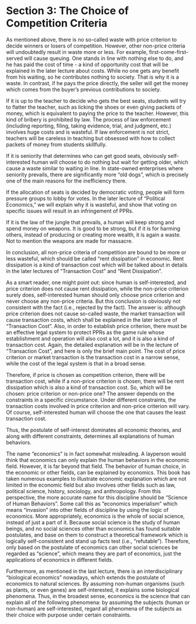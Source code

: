 # Section 3: The Choice of Competition Criteria

As mentioned above, there is no so-called waste with price criterion to decide winners or losers of competition. However, other non-price criteria will undoubtedly result in waste more or less. For example, first-come-first-served will cause queuing. One stands in line with nothing else to do, and he has paid the cost of time - a kind of opportunity cost that will be explained in the later lecture about costs. While no one gets any benefit from his waiting, so he contributes nothing to society. That is why it is a waste. In contrast, if he pays the price directly, the seller will get the money which comes from the buyer’s previous contributions to society.

If it is up to the teacher to decide who gets the best seats, students will try to flatter the teacher, such as licking the shoes or even giving packets of money, which is equivalent to paying the price to the teacher. However, this kind of bribery is prohibited by law. The process of law enforcement (including reporting, filing, taking evidence, trial, and judgment, etc.) involves huge costs and is wasteful. If law enforcement is not strict, teachers will be careless in teaching but obsessed with how to collect packets of money from students skillfully.

If it is seniority that determines who can get good seats, obviously self-interested human will choose to do nothing but wait for getting older, which cause a waste similar to waiting in line. In state-owned enterprises where seniority prevails, there are significantly more “old dogs”, which is precisely one of the main reasons for the inefficiency there.

If the allocation of seats is decided by democratic voting, people will form pressure groups to lobby for votes. In the later lecture of “Political Economics,” we will explain why it is wasteful, and show that voting on specific issues will result in an infringement of PPRs.

If it is the law of the jungle that prevails, a human will keep strong and spend money on weapons. It is good to be strong, but if it is for harming others, instead of producing or creating more wealth, it is again a waste. Not to mention the weapons are made for massacre.

In conclusion, all non-price criteria of competition are bound to be more or less wasteful, which should be called “rent dissipation” in economic. Rent dissipation is a kind of transaction cost which will be talked about in details in the later lectures of “Transaction Cost” and “Rent Dissipation”.

As a smart reader, one might point out: since human is self-interested, and price criterion does not cause rent dissipation, while the non-price criterion surely does, self-interested human should only choose price criterion and never choose any non-price criteria. But this conclusion is obviously not consistent with the fact (i.e., rejected by the fact). The answer is: although price criterion does not cause so-called waste, the market transaction will cause transaction costs, which shall be explained in the later lecture of “Transaction Cost”. Also, in order to establish price criterion, there must be an effective legal system to protect PPRs as the game rule whose establishment and operation will also cost a lot, and it is also a kind of transaction cost. Again, the detailed explanation will be in the lecture of “Transaction Cost”, and here is only the brief main point. The cost of price criterion or market transaction is the transaction cost in a narrow sense, while the cost of the legal system is that in a broad sense.

Therefore, if price is chosen as competition criterion, there will be transaction cost, while if a non-price criterion is chosen, there will be rent dissipation which is also a kind of transaction cost. So, which will be chosen: price criterion or non-price one? The answer depends on the constraints in a specific circumstance. Under different constraints, the transaction costs involved in price criterion and non-price criterion will vary. Of course, self-interested human will choose the one that causes the least transaction cost.

Thus, the postulate of self-interest dominates all economic theories, and along with different constraints, determines all explanations of human behaviors.

The name “economics” is in fact somewhat misleading. A layperson would think that economics can only explain the human behaviors in the economic field. However, it is far beyond that field. The behavior of human choice, in the economic or other fields, can be explained by economics. This book has taken numerous examples to illustrate economic explanation which are not limited in the economic field but also involves other fields such as law, political science, history, sociology, and anthropology. From this perspective, the more accurate name for this discipline should be “Science of Human Behaviors”. Some call this as “economics imperialism” which means “invasion” into other fields of discipline by using the logic of economics. More appropriately, economics is the whole of social science, instead of just a part of it. Because social science is the study of human beings, and no social sciences other than economics has found suitable postulates, and base on them to construct a theoretical framework which is logically self-consistent and stand up facts test (i.e., “refutable”). Therefore, only based on the postulate of economics can other social sciences be regarded as “science”, which means they are part of economics, just the applications of economics in different fields.

Furthermore, as mentioned in the last lecture, there is an interdisciplinary “biological economics” nowadays, which extends the postulate of economics to natural sciences. By assuming non-human organisms (such as plants, or even genes) are self-interested, it explains some biological phenomena. Thus, in the broadest sense, economics is the science that can explain all of the following phenomena: by assuming the subjects (human or non-human) are self-interested, regard all phenomena of the subjects as their choice with purpose under certain constraints.

